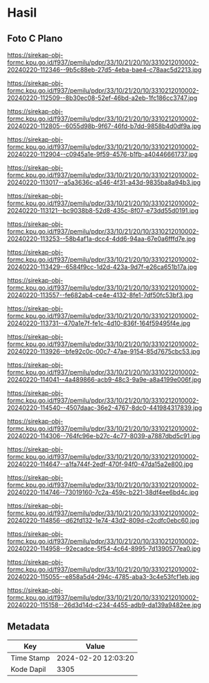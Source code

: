 # Hasil

## Foto C Plano

https://sirekap-obj-formc.kpu.go.id/f937/pemilu/pdpr/33/10/21/20/10/3310212010002-20240220-112346--9b5c88eb-27d5-4eba-bae4-c78aac5d2213.jpg

https://sirekap-obj-formc.kpu.go.id/f937/pemilu/pdpr/33/10/21/20/10/3310212010002-20240220-112509--8b30ec08-52ef-46bd-a2eb-1fc186cc3747.jpg

https://sirekap-obj-formc.kpu.go.id/f937/pemilu/pdpr/33/10/21/20/10/3310212010002-20240220-112805--6055d98b-9f67-46fd-b7dd-9858b4d0df9a.jpg

https://sirekap-obj-formc.kpu.go.id/f937/pemilu/pdpr/33/10/21/20/10/3310212010002-20240220-112904--c0945a1e-9f59-4576-b1fb-a40446661737.jpg

https://sirekap-obj-formc.kpu.go.id/f937/pemilu/pdpr/33/10/21/20/10/3310212010002-20240220-113017--a5a3636c-a546-4f31-a43d-9835ba8a94b3.jpg

https://sirekap-obj-formc.kpu.go.id/f937/pemilu/pdpr/33/10/21/20/10/3310212010002-20240220-113121--bc9038b8-52d8-435c-8f07-e73dd55d0191.jpg

https://sirekap-obj-formc.kpu.go.id/f937/pemilu/pdpr/33/10/21/20/10/3310212010002-20240220-113253--58b4af1a-dcc4-4dd6-94aa-67e0a6fffd7e.jpg

https://sirekap-obj-formc.kpu.go.id/f937/pemilu/pdpr/33/10/21/20/10/3310212010002-20240220-113429--6584f9cc-1d2d-423a-9d7f-e26ca651b17a.jpg

https://sirekap-obj-formc.kpu.go.id/f937/pemilu/pdpr/33/10/21/20/10/3310212010002-20240220-113557--fe682ab4-ce4e-4132-8fe1-7df50fc53bf3.jpg

https://sirekap-obj-formc.kpu.go.id/f937/pemilu/pdpr/33/10/21/20/10/3310212010002-20240220-113731--470a1e7f-fe1c-4d10-836f-164f59495f4e.jpg

https://sirekap-obj-formc.kpu.go.id/f937/pemilu/pdpr/33/10/21/20/10/3310212010002-20240220-113926--bfe92c0c-00c7-47ae-9154-85d7675cbc53.jpg

https://sirekap-obj-formc.kpu.go.id/f937/pemilu/pdpr/33/10/21/20/10/3310212010002-20240220-114041--4a489866-acb9-48c3-9a9e-a8a4199e006f.jpg

https://sirekap-obj-formc.kpu.go.id/f937/pemilu/pdpr/33/10/21/20/10/3310212010002-20240220-114540--4507daac-36e2-4767-8dc0-441984317839.jpg

https://sirekap-obj-formc.kpu.go.id/f937/pemilu/pdpr/33/10/21/20/10/3310212010002-20240220-114306--764fc96e-b27c-4c77-8039-a7887dbd5c91.jpg

https://sirekap-obj-formc.kpu.go.id/f937/pemilu/pdpr/33/10/21/20/10/3310212010002-20240220-114647--a1fa744f-2edf-470f-94f0-47da15a2e800.jpg

https://sirekap-obj-formc.kpu.go.id/f937/pemilu/pdpr/33/10/21/20/10/3310212010002-20240220-114746--73019160-7c2a-459c-b221-38df4ee6bd4c.jpg

https://sirekap-obj-formc.kpu.go.id/f937/pemilu/pdpr/33/10/21/20/10/3310212010002-20240220-114856--d62fd132-1e74-43d2-809d-c2cdfc0ebc60.jpg

https://sirekap-obj-formc.kpu.go.id/f937/pemilu/pdpr/33/10/21/20/10/3310212010002-20240220-114958--92ecadce-5f54-4c64-8995-7d1390577ea0.jpg

https://sirekap-obj-formc.kpu.go.id/f937/pemilu/pdpr/33/10/21/20/10/3310212010002-20240220-115055--e858a5d4-294c-4785-aba3-3c4e53fcf1eb.jpg

https://sirekap-obj-formc.kpu.go.id/f937/pemilu/pdpr/33/10/21/20/10/3310212010002-20240220-115158--26d3d14d-c234-4455-adb9-da139a9482ee.jpg


## Metadata

| Key        | Value               |
| ---------- | ------------------- |
| Time Stamp | 2024-02-20 12:03:20 |
| Kode Dapil | 3305                |



